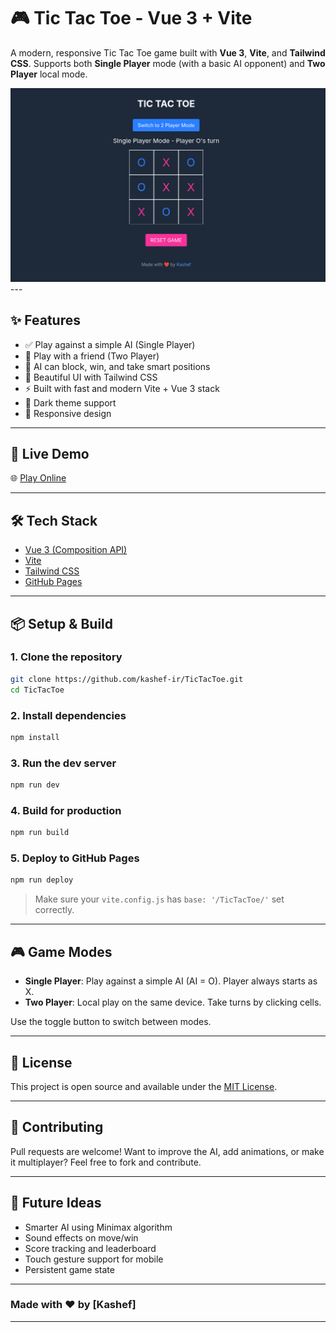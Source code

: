 # 🎮 Tic Tac Toe - Vue 3 + Vite

A modern, responsive Tic Tac Toe game built with **Vue 3**, **Vite**, and **Tailwind CSS**.
Supports both **Single Player** mode (with a basic AI opponent) and **Two Player** local mode.

<img src="screenshot.png">
---

## ✨ Features

* ✅ Play against a simple AI (Single Player)
* 👯 Play with a friend (Two Player)
* 🧠 AI can block, win, and take smart positions
* 🎨 Beautiful UI with Tailwind CSS
* ⚡ Built with fast and modern Vite + Vue 3 stack
* 🌙 Dark theme support
* 📱 Responsive design

---

## 🚀 Live Demo

🌐 [Play Online](https://kashef-ir.github.io/TicTacToe)

---

## 🛠️ Tech Stack

* [Vue 3 (Composition API)](https://vuejs.org/)
* [Vite](https://vitejs.dev/)
* [Tailwind CSS](https://tailwindcss.com/)
* [GitHub Pages](https://pages.github.com/)

---

## 📦 Setup & Build

### 1. Clone the repository

```bash
git clone https://github.com/kashef-ir/TicTacToe.git
cd TicTacToe
```

### 2. Install dependencies

```bash
npm install
```

### 3. Run the dev server

```bash
npm run dev
```

### 4. Build for production

```bash
npm run build
```

### 5. Deploy to GitHub Pages

```bash
npm run deploy
```

> Make sure your `vite.config.js` has `base: '/TicTacToe/'` set correctly.

---

## 🎮 Game Modes

* **Single Player**: Play against a simple AI (AI = O). Player always starts as X.
* **Two Player**: Local play on the same device. Take turns by clicking cells.

Use the toggle button to switch between modes.

---

## 📌 License

This project is open source and available under the [MIT License](LICENSE).

---

## 🤝 Contributing

Pull requests are welcome!
Want to improve the AI, add animations, or make it multiplayer? Feel free to fork and contribute.

---

## 🧠 Future Ideas

* Smarter AI using Minimax algorithm
* Sound effects on move/win
* Score tracking and leaderboard
* Touch gesture support for mobile
* Persistent game state

---

### Made with ❤️ by \[Kashef]

---